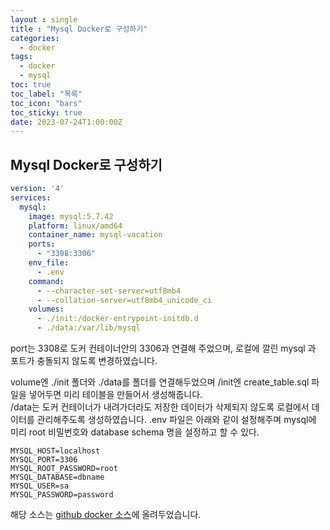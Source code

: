 ```yaml
---
layout : single
title : "Mysql Docker로 구성하기"
categories:
  - docker
tags:
  - docker
  - mysql
toc: true
toc_label: "목록"
toc_icon: "bars"
toc_sticky: true
date: 2023-07-24T1:00:00Z
---
```


## Mysql Docker로 구성하기 
```yaml
version: '4'
services:
  mysql:
    image: mysql:5.7.42
    platform: linux/amd64
    container_name: mysql-vacation
    ports:
      - "3308:3306"
    env_file:
      - .env
    command:
      - --character-set-server=utf8mb4
      - --collation-server=utf8mb4_unicode_ci
    volumes:
      - ./init:/docker-entrypoint-initdb.d
      - ./data:/var/lib/mysql
```
port는 3308로 도커 컨테이너안의 3306과 연결해 주었으며, 로컬에 깔린 mysql 과 포트가 충돌되지 않도록 변경하였습니다.   

volume엔 ./init 폴더와 ./data를 폴더를 연결해두었으며 
/init엔 create_table.sql 파일을 넣어두면 미리 테이블을 만들어서 생성해줍니다.   
/data는 도커 컨테이너가 내려가더라도 저장한 데이터가 삭제되지 않도록 로컬에서 데이터를 관리해주도록 생성하였습니다.
.env 파일은 아래와 같이 설정해주며 mysql에 미리 root 비밀번호와 database schema 명을 설정하고 할 수 있다. 

```properties
MYSQL_HOST=localhost
MYSQL_PORT=3306
MYSQL_ROOT_PASSWORD=root
MYSQL_DATABASE=dbname
MYSQL_USER=sa
MYSQL_PASSWORD=password
```

해당 소스는 [github docker 소스](https://github.com/KwakTaeMin/chat-stomp/tree/master/docker)에 올려두었습니다.   
